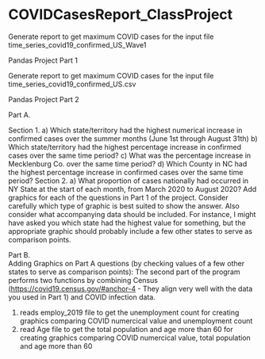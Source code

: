 # COVIDCasesReport_ClassProject
Generate report to get maximum COVID cases for the input file time_series_covid19_confirmed_US_Wave1


Pandas Project Part 1

Generate report to get maximum COVID cases for the input file time_series_covid19_confirmed_US.csv

Pandas Project Part 2

Part A.

Section 1.
a) Which state/territory had the highest numerical increase in confirmed cases over the summer months (June 1st through August 31th)
b) Which state/territory had the highest percentage increase in confirmed cases over the same time period?
c) What was the percentage increase in Mecklenburg Co. over the same time period?
d) Which County in NC had the highest percentage increase in confirmed cases over the same time period?
Section 2.
a) What proportion of cases nationally had occurred in NY State at the start of each month, from March 2020 to August 2020?
  Add graphics for each of the questions in Part 1 of the project. Consider carefully which type of graphic is best suited to show the answer. Also consider what accompanying data should be included. For instance, I might have asked you which state had the highest value for something, but the appropriate graphic should probably include a few other states to serve as comparison points.


Part B.  
Adding Graphics on Part A questions (by checking values of a few other states to serve as comparison points):
The second part of the program performs two functions by combining Census (https://covid19.census.gov/#anchor-4 - They align very well with the data you used in Part 1) and COVID infection data.
1.	reads employ_2019 file to get the unemployment count for creating graphics comparing COVID numercical value and unemployment count
2.	read Age file to get the total population and age more than 60 for creating graphics comparing COVID numercical value, total population and age more than 60
